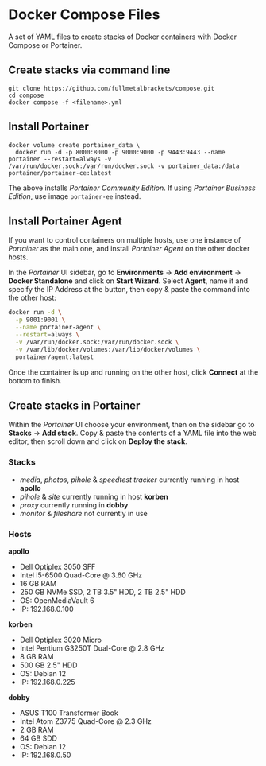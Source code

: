 # Docker Compose Files

A set of YAML files to create stacks of Docker containers with Docker Compose or Portainer.

## Create stacks via command line

```
git clone https://github.com/fullmetalbrackets/compose.git
cd compose
docker compose -f <filename>.yml
```

## Install Portainer

```
docker volume create portainer_data \
  docker run -d -p 8000:8000 -p 9000:9000 -p 9443:9443 --name portainer --restart=always -v /var/run/docker.sock:/var/run/docker.sock -v portainer_data:/data portainer/portainer-ce:latest
```

The above installs _Portainer Community Edition_. If using _Portainer Business Edition_, use image `portainer-ee` instead.

## Install Portainer Agent

If you want to control containers on multiple hosts, use one instance of _Portainer_ as the main one, and install _Portainer Agent_ on the other docker hosts.

In the _Portainer_ UI sidebar, go to **Environments** -> **Add environment** -> **Docker Standalone** and click on **Start Wizard**. Select **Agent**, name it and specify the IP Address at the button, then copy & paste the command into the other host:

```bash
docker run -d \
  -p 9001:9001 \
  --name portainer-agent \
  --restart=always \
  -v /var/run/docker.sock:/var/run/docker.sock \
  -v /var/lib/docker/volumes:/var/lib/docker/volumes \
  portainer/agent:latest
```

Once the container is up and running on the other host, click **Connect** at the bottom to finish.

## Create stacks in Portainer

Within the _Portainer_ UI choose your environment, then on the sidebar go to **Stacks** -> **Add stack**. Copy & paste the contents of a YAML file into the web editor, then scroll down and click on **Deploy the stack**.

### Stacks

- _media_, _photos_, _pihole_ & _speedtest tracker_ currently running in host **apollo**
- _pihole_ & _site_ currently running in host **korben**
- _proxy_ currently running in **dobby**
- _monitor_ & _fileshare_ not currently in use

### Hosts

**apollo**

- Dell Optiplex 3050 SFF
- Intel i5-6500 Quad-Core @ 3.60 GHz
- 16 GB RAM
- 250 GB NVMe SSD, 2 TB 3.5" HDD, 2 TB 2.5" HDD
- OS: OpenMediaVault 6
- IP: 192.168.0.100

**korben**

- Dell Optiplex 3020 Micro
- Intel Pentium G3250T Dual-Core @ 2.8 GHz
- 8 GB RAM
- 500 GB 2.5" HDD
- OS: Debian 12
- IP: 192.168.0.225

**dobby**

- ASUS T100 Transformer Book
- Intel Atom Z3775 Quad-Core @ 2.3 GHz
- 2 GB RAM
- 64 GB SDD
- OS: Debian 12
- IP: 192.168.0.50
